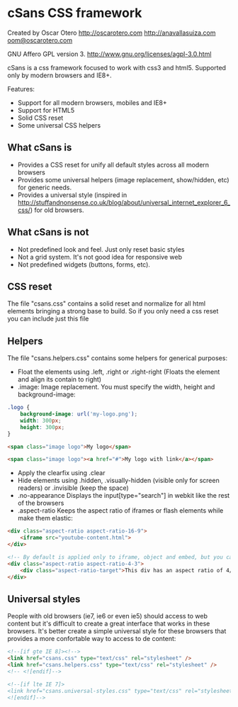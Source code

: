 cSans CSS framework
===================

Created by Oscar Otero <http://oscarotero.com> <http://anavallasuiza.com> <oom@oscarotero.com>

GNU Affero GPL version 3. http://www.gnu.org/licenses/agpl-3.0.html

cSans is a css framework focused to work with css3 and html5. Supported only by modern browsers and IE8+.

Features:

* Support for all modern browsers, mobiles and IE8+
* Support for HTML5
* Solid CSS reset
* Some universal CSS helpers

What cSans is
-------------

* Provides a CSS reset for unify all default styles across all modern browsers
* Provides some universal helpers (image replacement, show/hidden, etc) for generic needs.
* Provides a universal style (inspired in http://stuffandnonsense.co.uk/blog/about/universal_internet_explorer_6_css/) for old browsers. 

What cSans is not
-----------------

* Not predefined look and feel. Just only reset basic styles
* Not a grid system. It's not good idea for responsive web
* Not predefined widgets (buttons, forms, etc).


CSS reset
---------

The file "csans.css" contains a solid reset and normalize for all html elements bringing a strong base to build. So if you only need a css reset you can include just this file

Helpers
-------

The file "csans.helpers.css" contains some helpers for generical purposes:

* Float the elements using .left, .right or .right-right (Floats the element and align its contain to right)
* .image: Image replacement. You must specify the width, height and background-image:

```CSS
.logo {
	background-image: url('my-logo.png');
	width: 300px;
	height: 300px;
}
```

```HTML
<span class="image logo">My logo</span>

<span class="image logo"><a href="#">My logo with link</a></span>
```

* Apply the clearfix using .clear
* Hide elements using .hidden, .visually-hidden (visible only for screen readers) or .invisible (keep the space)
* .no-appearance Displays the input[type="search"] in webkit like the rest of the browsers
* .aspect-ratio Keeps the aspect ratio of iframes or flash elements while make them elastic:

```HTML
<div class="aspect-ratio aspect-ratio-16-9">
	<iframe src="youtube-content.html">
</div>

<!-- By default is applied only to iframe, object and embed, but you can apply to other elements (divs, imgs, videos, etc) using the class .aspect-ratio-target -->
<div class="aspect-ratio aspect-ratio-4-3">
	<div class="aspect-ratio-target">This div has an aspect ratio of 4/3</div>
</div>
```

Universal styles
----------------

People with old browsers (ie7, ie6 or even ie5) should access to web content but it's difficult to create a great interface that works in these browsers. It's better create a simple universal style for these browsers that provides a more confortable way to access to de content:

```html
<!--[if gte IE 8]><!-->
<link href="csans.css" type="text/css" rel="stylesheet" />
<link href="csans.helpers.css" type="text/css" rel="stylesheet" />
<!-- <![endif]-->

<!--[if lte IE 7]>
<link href="csans.universal-styles.css" type="text/css" rel="stylesheet" />
<![endif]-->
```
